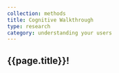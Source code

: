 ```yaml
---
collection: methods
title: Cognitive Walkthrough
type: research
category: understanding your users
---
```


## {{page.title}}!